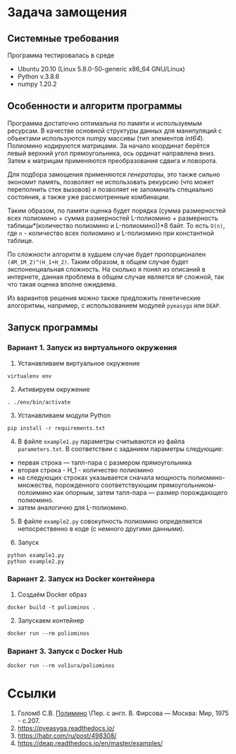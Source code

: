 # Задача замощения

## Системные требования

Программа тестировалась в среде
* Ubuntu 20.10 (Linux 5.8.0-50-generic x86_64 GNU/Linux)
* Python v.3.8.6
* numpy 1.20.2

## Особенности и алгоритм программы

Программа достаточно оптимальна по памяти и используемым ресурсам. В качестве основной структуры данных для манипуляций c объектами используются numpy массивы (тип элементов _int64_). Полиомино кодируются матрицами. За начало координат берётся левый верхний угол прямоугольника, ось ординат направлена вниз. Затем к матрицам применяются преобразования сдвига и поворота.

Для подбора замощения применяются _генераторы_, это также сильно экономит память, позволяет не использовать рекурсию (что может переполнить стек вызовов) и позволяет не запоминать специально состояния, а также уже рассмотренные комбинации.

Таким образом, по памяти оценка будет порядка
(сумма размерностей всех полиомино + сумма размерностей L-полиомино + размерность таблицы*(количество полиомино и L-полиомино))*8 байт. То есть `O(n)`, где `n` - количество всех полиомино и L-полиомино при константной таблице.

По сложности алгоритм в худшем случае будет пропорционален 
`(4М_1М_2)^(H_1+H_2)`. Таким образом, в общем случае будет экспоненциальная сложность. На сколько я понял из описаний в интернете, данная проблема в общем случае является `NP` сложной, так что такая оценка вполне ожидаема.

Из вариантов решения можно также предложить генетические алогоритмы, например, с использованием модулей `pyeasyga` или `DEAP`. 

## Запуск программы

### Вариант 1. Запуск из виртуального окружения

1. Устанавливаем виртуальное окружение
```shell
virtualenv env
```

2. Активируем окружение
```shell
. ./env/bin/activate
```

3. Устанавливаем модули Python
```shell
pip install -r requirements.txt
```

4. В файле `example1.py` параметры считываются из файла `parameters.txt`. В соответствии с заданием параметры следующие:

- первая строка — тапл-пара с размером прямоугольника
- вторая строка - H_1 - количество полиомино
- на следующих строках указывается сначала мощность полиомино-множества, порожденного соответствующим прямоугольником-полоимино как опорным, затем тапл-пара — размер порождающего полиомино.
- затем аналогично для L-полиомино.

5. В файле `example2.py` совокупность полиомино определяется непосрественно в коде (с немного другими данными).

6. Запуск
```shell
python example1.py
python example2.py
```

### Вариант 2. Запуск из Docker контейнера

1. Создаём Docker образ
```shell
docker build -t poliominos .
```
2. Запускаем контейнер
```shell
docker run --rm poliominos
```

### Вариант 3. Запуск с Docker Hub
```shell
docker run --rm vol1ura/poliominos
```

# Ссылки
1. Голомб С.В. [Полимино](http://mathemlib.ru/books/item/f00/s00/z0000022/st015.shtml) \Пер. с англ. В. Фирсова — Москва: Мир, 1975 - с.207.
2. https://pyeasyga.readthedocs.io/
3. https://habr.com/ru/post/498308/
4. https://deap.readthedocs.io/en/master/examples/
